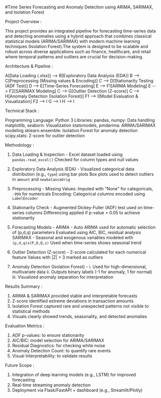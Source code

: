 #Time Series Forecasting and Anomaly Detection using ARIMA, SARIMAX, and Isolation Forest


Project Overview :

This project provides an integrated pipeline for forecasting time-series data and detecting anomalies using a hybrid approach that combines classical statistical models (ARIMA/SARIMAX) with modern
machine learning techniques (Isolation Forest).The system is designed to be scalable and robust across diverse applications such as finance, healthcare, and retail where temporal patterns and outliers 
are crucial for decision-making.


Architecture & Pipeline :

A[Data Loading (.xlsx)] --> B[Exploratory Data Analysis (EDA)]
B --> C[Preprocessing (Missing values & Encoding)]
C --> D[Stationarity Testing (ADF Test)]
D --> E[Time-Series Forecasting]
E --> F1[ARIMA Modeling]
E --> F2[SARIMAX Modeling]
C --> G[Outlier Detection (Z-score)]
C --> H[Anomaly Detection (Isolation Forest)]
F1 --> I[Model Evaluation & Visualization]
F2 --> I
G --> I
H --> I


Technical Stack :

Programming Language: Python 3
Libraries:
 pandas, numpy: Data handling
 matplotlib, seaborn: Visualization
 statsmodels, pmdarima: ARIMA/SARIMAX modeling
 sklearn.ensemble: Isolation Forest for anomaly detection
 scipy.stats: Z-score for outlier detection


Methodology :

1. Data Loading & Inspection -
  Excel dataset loaded using `pandas.read_excel()`
  Checked for column types and null values

2. Exploratory Data Analysis (EDA) -
  Visualized categorical data distribution (e.g., `type`) using bar plots
  Box plots used to detect outliers in `amount` and `newbalanceOrig`

3. Preprocessing -
  Missing Values: Imputed with "None" for categoricals, `-999` for numericals
  Encoding: Categorical columns encoded using `LabelEncoder`

4. Stationarity Check -
  Augmented Dickey-Fuller (ADF) test used on time-series columns
  Differencing applied if p-value > 0.05 to achieve stationarity

5. Forecasting Models -
  ARIMA -
    Auto ARIMA used for automatic selection of (p,d,q) parameters
    Evaluated using AIC, BIC, residual analysis
  SARIMAX -
    Seasonal and exogenous variables modeled with `(p,d,q)x(P,D,Q,s)`
    Used when time-series shows seasonal trend

6. Outlier Detection (Z-score) -
  Z-score calculated for each numerical feature
  Values with |Z| > 3 marked as outliers

7. Anomaly Detection (Isolation Forest) -
  i. Used for high-dimensional, multivariate data
 ii. Outputs binary labels (-1 for anomaly, 1 for normal)
iii. Visualized anomaly separation for interpretation


Results Summary :

1. ARIMA & SARIMAX provided stable and interpretable forecasts
2. Z-score identified extreme deviations in transaction amounts
3. Isolation Forest captured rare and unexpected patterns not visible to statistical methods
4. Visuals clearly showed trends, seasonality, and detected anomalies


Evaluation Metrics :

1. ADF p-values: to ensure stationarity
2. AIC/BIC: model selection for ARIMA/SARIMAX
3. Residual Diagnostics: for checking white noise
4. Anomaly Detection Count: to quantify rare events
5. Visual Interpretability: to validate results


Future Scope :

1. Integration of deep learning models (e.g., LSTM) for improved forecasting
2. Real-time streaming anomaly detection
3. Deployment via Flask/FastAPI + dashboard (e.g., Streamlit/Plotly)


